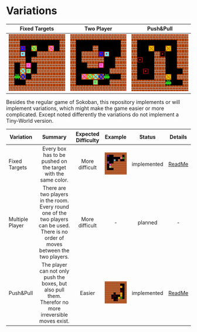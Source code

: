 # Variations

| Fixed Targets | Two Player | Push&Pull |
| :---: | :---: | :---: 
| ![Game 1](/docs/Animations/fixedTargets_solved_0.gif?raw=true) | ![Game 2](/docs/Animations/fixedTargets_solved_4.gif?raw=true) | ![Game 3](/docs/Animations/pushAndPull_solved_0.gif?raw=true) |


Besides the regular game of Sokoban, this repository implements or will implement variations, which might make the game easier or more complicated. Except noted differently the variations do not implement a Tiny-World version.

| Variation | Summary | Expected Difficulty | Example | Status | Details |
| ---       | :---:   | :---:               | :---:   | :---: | :---: |
| Fixed Targets | Every box has to be pushed on the target with the same color. | More difficult | ![Fixed-Targets](/docs/rooms/Sokoban-Fixed-Targets-Example.png) | implemented | [ReadMe](/docs/variations/FixedTargets.md) |
| Multiple Player | There are two players in the room. Every round one of the two players can be used. There is no order of moves between the two players. | More difficult | - | planned | - |
| Push&Pull | The player can not only push the boxes, but also pull them. Therefor no more irreversible moves exist. | Easier | ![PushAndPull-Targets](/docs/rooms/Sokoban-v1.png) | implemented | [ReadMe](/docs/variations/FixedTargets.md) |

